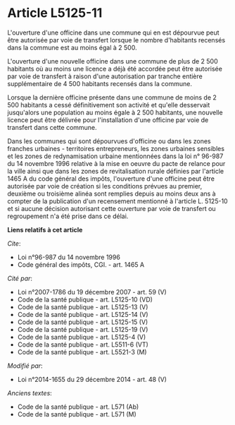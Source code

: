 # Article L5125-11

L'ouverture d'une officine dans une commune qui en est dépourvue peut être autorisée par voie de transfert lorsque le nombre
d'habitants recensés dans la commune est au moins égal à 2 500. 

L'ouverture d'une nouvelle officine dans une commune de plus de 2 500 habitants où au moins une licence a déjà été accordée
peut être autorisée par voie de transfert à raison d'une autorisation par tranche entière supplémentaire de 4 500 habitants
recensés dans la commune. 

Lorsque la dernière officine présente dans une commune de moins de 2 500 habitants a cessé définitivement son activité et
qu'elle desservait jusqu'alors une population au moins égale à 2 500 habitants, une nouvelle licence peut être délivrée pour
l'installation d'une officine par voie de transfert dans cette commune. 

Dans les communes qui sont dépourvues d'officine ou dans les zones franches urbaines - territoires entrepreneurs, les zones
urbaines sensibles et les zones de redynamisation urbaine mentionnées dans la loi n° 96-987 du 14 novembre 1996 relative à la
mise en oeuvre du pacte de relance pour la ville ainsi que dans les zones de revitalisation rurale définies par l'article
1465 A du code général des impôts, l'ouverture d'une officine peut être autorisée par voie de création si les conditions
prévues au premier, deuxième ou troisième alinéa sont remplies depuis au moins deux ans à compter de la publication d'un
recensement mentionné à l'article L. 5125-10 et si aucune décision autorisant cette ouverture par voie de transfert ou
regroupement n'a été prise dans ce délai.

**Liens relatifs à cet article**

_Cite_:

  - Loi n°96-987 du 14 novembre 1996
  - Code général des impôts, CGI. - art. 1465 A

_Cité par_:

  - Loi n°2007-1786 du 19 décembre 2007 - art. 59 (V)
  - Code de la santé publique - art. L5125-10 (VD)
  - Code de la santé publique - art. L5125-13 (V)
  - Code de la santé publique - art. L5125-14 (V)
  - Code de la santé publique - art. L5125-15 (V)
  - Code de la santé publique - art. L5125-19 (V)
  - Code de la santé publique - art. L5125-4 (V)
  - Code de la santé publique - art. L5511-6 (VT)
  - Code de la santé publique - art. L5521-3 (M)

_Modifié par_:

  - Loi n°2014-1655 du 29 décembre 2014 - art. 48 (V)

_Anciens textes_:

  - Code de la santé publique - art. L571 (Ab)
  - Code de la santé publique - art. L571 (M)
